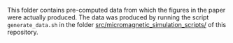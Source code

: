 This folder contains pre-computed data from which the figures in the paper were actually produced.
The data was produced by running the script `generate_data.sh` in the folder
[src/micromagnetic_simulation_scripts/](../../src/micromagnetic_simulation_scripts/)
of this repository.